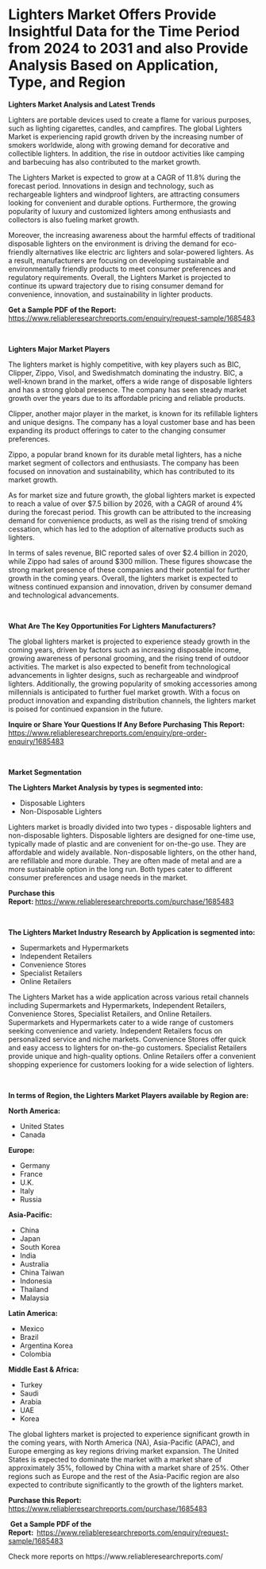 <p><h1>Lighters Market Offers Provide Insightful Data for the Time Period from 2024 to 2031 and also Provide Analysis Based on Application, Type, and Region</h1></p><p><strong>Lighters Market Analysis and Latest Trends</strong></p>
<p><p>Lighters are portable devices used to create a flame for various purposes, such as lighting cigarettes, candles, and campfires. The global Lighters Market is experiencing rapid growth driven by the increasing number of smokers worldwide, along with growing demand for decorative and collectible lighters. In addition, the rise in outdoor activities like camping and barbecuing has also contributed to the market growth.</p><p>The Lighters Market is expected to grow at a CAGR of 11.8% during the forecast period. Innovations in design and technology, such as rechargeable lighters and windproof lighters, are attracting consumers looking for convenient and durable options. Furthermore, the growing popularity of luxury and customized lighters among enthusiasts and collectors is also fueling market growth.</p><p>Moreover, the increasing awareness about the harmful effects of traditional disposable lighters on the environment is driving the demand for eco-friendly alternatives like electric arc lighters and solar-powered lighters. As a result, manufacturers are focusing on developing sustainable and environmentally friendly products to meet consumer preferences and regulatory requirements. Overall, the Lighters Market is projected to continue its upward trajectory due to rising consumer demand for convenience, innovation, and sustainability in lighter products.</p></p>
<p><strong>Get a Sample PDF of the Report:&nbsp;</strong> <a href="https://www.reliableresearchreports.com/enquiry/request-sample/1685483">https://www.reliableresearchreports.com/enquiry/request-sample/1685483</a></p>
<p>&nbsp;</p>
<p><strong>Lighters Major Market Players</strong></p>
<p><p>The lighters market is highly competitive, with key players such as BIC, Clipper, Zippo, Visol, and Swedishmatch dominating the industry. BIC, a well-known brand in the market, offers a wide range of disposable lighters and has a strong global presence. The company has seen steady market growth over the years due to its affordable pricing and reliable products.</p><p>Clipper, another major player in the market, is known for its refillable lighters and unique designs. The company has a loyal customer base and has been expanding its product offerings to cater to the changing consumer preferences.</p><p>Zippo, a popular brand known for its durable metal lighters, has a niche market segment of collectors and enthusiasts. The company has been focused on innovation and sustainability, which has contributed to its market growth.</p><p>As for market size and future growth, the global lighters market is expected to reach a value of over $7.5 billion by 2026, with a CAGR of around 4% during the forecast period. This growth can be attributed to the increasing demand for convenience products, as well as the rising trend of smoking cessation, which has led to the adoption of alternative products such as lighters.</p><p>In terms of sales revenue, BIC reported sales of over $2.4 billion in 2020, while Zippo had sales of around $300 million. These figures showcase the strong market presence of these companies and their potential for further growth in the coming years. Overall, the lighters market is expected to witness continued expansion and innovation, driven by consumer demand and technological advancements.</p></p>
<p>&nbsp;</p>
<p><strong>What Are The Key Opportunities For Lighters Manufacturers?</strong></p>
<p><p>The global lighters market is projected to experience steady growth in the coming years, driven by factors such as increasing disposable income, growing awareness of personal grooming, and the rising trend of outdoor activities. The market is also expected to benefit from technological advancements in lighter designs, such as rechargeable and windproof lighters. Additionally, the growing popularity of smoking accessories among millennials is anticipated to further fuel market growth. With a focus on product innovation and expanding distribution channels, the lighters market is poised for continued expansion in the future.</p></p>
<p><strong>Inquire or Share Your Questions If Any Before Purchasing This Report:</strong> <a href="https://www.reliableresearchreports.com/enquiry/pre-order-enquiry/1685483">https://www.reliableresearchreports.com/enquiry/pre-order-enquiry/1685483</a></p>
<p>&nbsp;</p>
<p><strong>Market Segmentation</strong></p>
<p><strong>The Lighters Market Analysis by types is segmented into:</strong></p>
<p><ul><li>Disposable Lighters</li><li>Non-Disposable Lighters</li></ul></p>
<p><p>Lighters market is broadly divided into two types - disposable lighters and non-disposable lighters. Disposable lighters are designed for one-time use, typically made of plastic and are convenient for on-the-go use. They are affordable and widely available. Non-disposable lighters, on the other hand, are refillable and more durable. They are often made of metal and are a more sustainable option in the long run. Both types cater to different consumer preferences and usage needs in the market.</p></p>
<p><strong>Purchase this Report:&nbsp;</strong><a href="https://www.reliableresearchreports.com/purchase/1685483">https://www.reliableresearchreports.com/purchase/1685483</a></p>
<p>&nbsp;</p>
<p><strong>The Lighters Market Industry Research by Application is segmented into:</strong></p>
<p><ul><li>Supermarkets and Hypermarkets</li><li>Independent Retailers</li><li>Convenience Stores</li><li>Specialist Retailers</li><li>Online Retailers</li></ul></p>
<p><p>The Lighters Market has a wide application across various retail channels including Supermarkets and Hypermarkets, Independent Retailers, Convenience Stores, Specialist Retailers, and Online Retailers. Supermarkets and Hypermarkets cater to a wide range of customers seeking convenience and variety. Independent Retailers focus on personalized service and niche markets. Convenience Stores offer quick and easy access to lighters for on-the-go customers. Specialist Retailers provide unique and high-quality options. Online Retailers offer a convenient shopping experience for customers looking for a wide selection of lighters.</p></p>
<p>&nbsp;</p>
<p><strong>In terms of Region, the Lighters Market Players available by Region are:</strong></p>
<p>
    <p> <strong> North America: </strong>
        <ul>
            <li>United States</li>
            <li>Canada</li>
        </ul>
        </p> 
    <p> <strong> Europe: </strong>
        <ul>
            <li>Germany</li>
            <li>France</li>
            <li>U.K.</li>
            <li>Italy</li>
            <li>Russia</li>
        </ul>
        </p> 
    <p> <strong> Asia-Pacific: </strong>
        <ul>
            <li>China</li>
            <li>Japan</li>
            <li>South Korea</li>
            <li>India</li>
            <li>Australia</li>
            <li>China Taiwan</li>
            <li>Indonesia</li>
            <li>Thailand</li>
            <li>Malaysia</li>
        </ul>
        </p> 
    <p> <strong> Latin America: </strong>
        <ul>
            <li>Mexico</li>
            <li>Brazil</li>
            <li>Argentina Korea</li>
            <li>Colombia</li>
        </ul>
        </p> 
    <p> <strong> Middle East & Africa: </strong>
        <ul>
            <li>Turkey</li>
            <li>Saudi</li>
            <li>Arabia</li>
            <li>UAE</li>
            <li>Korea</li>
        </ul>
    </p>
    </p>
<p><p>The global lighters market is projected to experience significant growth in the coming years, with North America (NA), Asia-Pacific (APAC), and Europe emerging as key regions driving market expansion. The United States is expected to dominate the market with a market share of approximately 35%, followed by China with a market share of 25%. Other regions such as Europe and the rest of the Asia-Pacific region are also expected to contribute significantly to the growth of the lighters market.</p></p>
<p><strong>Purchase this Report: </strong><a href="https://www.reliableresearchreports.com/purchase/1685483">https://www.reliableresearchreports.com/purchase/1685483</a></p>
<p>&nbsp;<strong>Get a Sample PDF of the Report:&nbsp;&nbsp;</strong><a href="https://www.reliableresearchreports.com/enquiry/request-sample/1685483">https://www.reliableresearchreports.com/enquiry/request-sample/1685483</a></p>
<p><strong></strong></p>
<p>Check more reports on https://www.reliableresearchreports.com/</p>